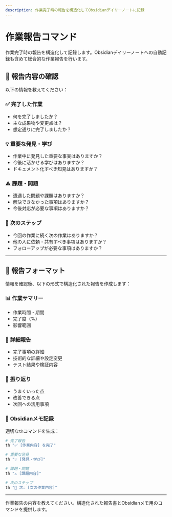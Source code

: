 ```yaml
---
description: 作業完了時の報告を構造化してObsidianデイリーノートに記録
---
```


# 作業報告コマンド

作業完了時の報告を構造化して記録します。Obsidianデイリーノートへの自動記録も含めて総合的な作業報告を行います。

## 📝 報告内容の確認

以下の情報を教えてください：

### ✅ **完了した作業**
- 何を完了しましたか？
- 主な成果物や変更点は？
- 想定通りに完了しましたか？

### 💡 **重要な発見・学び**
- 作業中に発見した重要な事実はありますか？
- 今後に活かせる学びはありますか？
- ドキュメント化すべき知見はありますか？

### ⚠️ **課題・問題**
- 遭遇した問題や課題はありますか？
- 解決できなかった事項はありますか？
- 今後対応が必要な事項はありますか？

### 🔄 **次のステップ**
- 今回の作業に続く次の作業はありますか？
- 他の人に依頼・共有すべき事項はありますか？
- フォローアップが必要な事項はありますか？

---

## 🎯 報告フォーマット

情報を確認後、以下の形式で構造化された報告を作成します：

### 📊 **作業サマリー**
- 作業時間・期間
- 完了度（%）
- 影響範囲

### 📝 **詳細報告**
- 完了事項の詳細
- 技術的な詳細や設定変更
- テスト結果や検証内容

### 💭 **振り返り**
- うまくいった点
- 改善できる点
- 次回への活用事項

### 🔧 **Obsidianメモ記録**
適切な`th`コマンドを生成：
```bash
# 完了報告
th "✅ [作業内容] を完了"

# 重要な発見
th "💡 [発見・学び]"

# 課題・問題  
th "⚠️ [課題内容]"

# 次のステップ
th "🔄 次: [次の作業内容]"
```

---

作業報告の内容を教えてください。構造化された報告書とObsidianメモ用のコマンドを提供します。